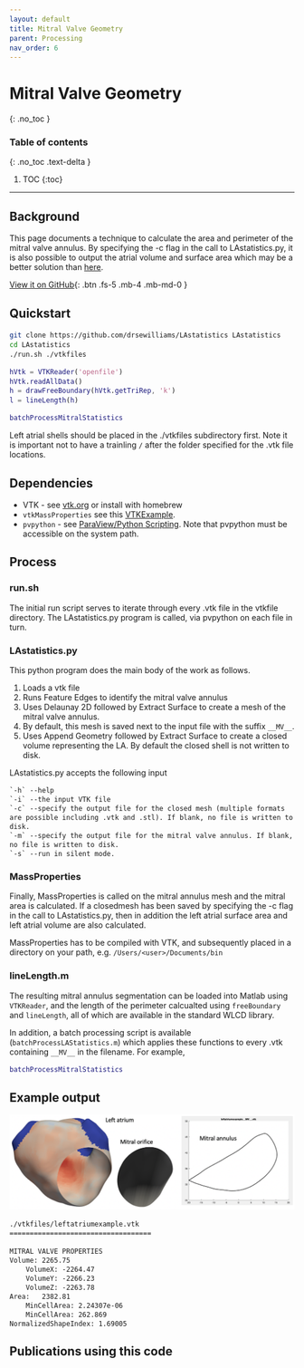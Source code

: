 ```yaml
---
layout: default
title: Mitral Valve Geometry
parent: Processing
nav_order: 6
---
```


# Mitral Valve Geometry
{: .no_toc }

### Table of contents
{: .no_toc .text-delta }

1. TOC
{:toc}

---

## Background
This page documents a technique to calculate the area and perimeter of the mitral valve annulus. By specifying the -c flag in the call to LAstatistics.py, it is also possible to output the atrial volume and surface area which may be a better solution than [here](/docs/processing/atrialvolume).

[View it on GitHub](https://github.com/drsewilliams/LAstatistics){: .btn .fs-5 .mb-4 .mb-md-0 }

## Quickstart
```bash
git clone https://github.com/drsewilliams/LAstatistics LAstatistics
cd LAstatistics
./run.sh ./vtkfiles
```
```matlab
hVtk = VTKReader('openfile')
hVtk.readAllData()
h = drawFreeBoundary(hVtk.getTriRep, 'k')
l = lineLength(h)
```
```matlab
batchProcessMitralStatistics
```
Left atrial shells should be placed in the ./vtkfiles subdirectory first. Note it is important not to have a trainling `/` after the folder specified for the .vtk file locations.

## Dependencies
- VTK - see [vtk.org](www.vtk.org) or install with homebrew
- `vtkMassProperties` see this [VTKExample](https://lorensen.github.io/VTKExamples/site/Cxx/Utilities/MassProperties/).
- `pvpython` - see [ParaView/Python Scripting](https://www.paraview.org/Wiki/ParaView/Python_Scripting). Note that pvpython must be accessible on the system path.


## Process

### run.sh
The initial run script serves to iterate through every .vtk file in the vtkfile directory. The LAstatistics.py program is called, via pvpython on each file in turn.

### LAstatistics.py
This python program does the main body of the work as follows.
1. Loads a vtk file
2. Runs Feature Edges to identify the mitral valve annulus
3. Uses Delaunay 2D followed by Extract Surface to create a mesh of the mitral valve annulus.
4. By default, this mesh is saved next to the input file with the suffix `__MV__`.
5. Uses Append Geometry followed by Extract Surface to create a closed volume representing the LA. By default the closed shell is not written to disk.

LAstatistics.py accepts the following input
```
`-h` --help
`-i` --the input VTK file
`-c` --specify the output file for the closed mesh (multiple formats are possible including .vtk and .stl). If blank, no file is written to disk.
`-m` --specify the output file for the mitral valve annulus. If blank, no file is written to disk.
`-s` --run in silent mode.
```

### MassProperties
Finally, MassProperties is called on the mitral annulus mesh and the mitral area is calculated. If a closedmesh has been saved by specifying the -c flag in the call to LAstatistics.py, then in addition the left atrial surface area and left atrial volume are also calculated.

MassProperties has to be compiled with VTK, and subsequently placed in a directory on your path, e.g. `/Users/<user>/Documents/bin`

### lineLength.m
The resulting mitral annulus segmentation can be loaded into Matlab using `VTKReader`, and the length of the perimeter calcualted using `freeBoundary` and `lineLength`, all of which are available in the standard WLCD library.

In addition, a batch processing script is available (`batchProcessLAStatistics.m`) which applies these functions to every .vtk containing `__MV__` in the filename. For example,

```matlab
batchProcessMitralStatistics
```

## Example output
![](/assets/images/mitral-annulus.png)

```
./vtkfiles/leftatriumexample.vtk
===================================

MITRAL VALVE PROPERTIES
Volume: 2265.75
    VolumeX: -2264.47
    VolumeY: -2266.23
    VolumeZ: -2263.78
Area:   2382.81
    MinCellArea: 2.24307e-06
    MinCellArea: 262.869
NormalizedShapeIndex: 1.69005
```

## Publications using this code
